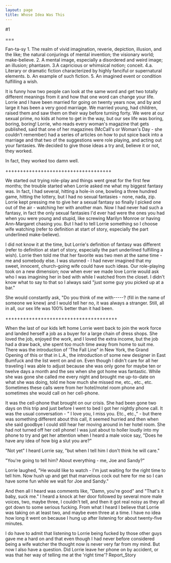 ```yaml
---
layout: page
title: Whose Idea Was This
---
```

#1 

===

Fan-ta-sy 1. The realm of vivid imagination, reverie, depiction, illusion, and the like; the natural conjurings of mental invention; the visionary world; make-believe. 2. A mental image, especially a disordered and weird image; an illusion; phantasm. 3.A capricious or whimsical notion; conceit. 4.a. Literary or dramatic fiction characterized by highly fanciful or supernatural elements. b. An example of such fiction. 5. An imagined event or condition fulfilling a wish. 

It is funny how two people can look at the same word and get two totally different meanings from it and how that one word can change your life. Lorrie and I have been married for going on twenty years now, and by and large it has been a very good marriage. We married young, had children, raised them and saw them on their way before turning forty. We were at our sexual prime, no kids at home to get in the way, but our sex life was boring, boring, boring! Lorrie, who reads every woman's magazine that gets published, said that one of her magazines (McCall's or Woman's Day - she couldn't remember) had a series of articles on how to put spice back into a marriage and that two of the suggestions were role playing, and acting out your fantasies. We decided to give those ideas a try and, believe it or not, they worked. 

In fact, they worked too damn well. 

++++++++++++++++++++++++++++++++++++ 

We started out trying role-play and things went great for the first few months; the trouble started when Lorrie asked me what my biggest fantasy was. In fact, I had several, hitting a hole-in one, bowling a three hundred game, hitting the lottery, but I had no sexual fantasies - none, nada, zip. Lorrie kept pressing me to give her a sexual fantasy so finally I picked one out of the air - watching her with another man. Now I had never had such a fantasy, in fact the only sexual fantasies I'd ever had were the ones you had when you were young and stupid, like screwing Marilyn Monroe or having Ann-Margaret chasing you. But I had to tell Lorrie something so I choose wife watching (refer to definition at start of story, especially the part underlined make-believe). 

I did not know it at the time, but Lorrie's definition of fantasy was different (refer to definition at start of story, especially the part underlined fulfilling a wish). Lorrie then told me that her favorite was two men at the same time - me and somebody else. I was stunned - I had never imagined that my sweet, innocent, church-going wife could have such ideas. Our role-playing took on a new dimension; now when ever we made love Lorrie would ask who I was imagining her in bed with while I watched from the closet. I didn't know what to say to that so I always said "just some guy you picked up at a bar." 

She would constantly ask, "Do you think of me with-----? (fill in the name of someone we knew) and I would tell her no, it was always a stranger. Still, all in all, our sex life was 100% better than it had been. 

++++++++++++++++++++++++++++++++++++++ 

When the last of our kids left home Lorrie went back to join the work force and landed herself a job as a buyer for a large chain of dress shops. She loved the job, enjoyed the work, and I loved the extra income, but the job had a draw back, she spent too much time away from home to suit me. There was the introduction of 'The Fall Line" in New York, the Grand Opening of this or that in L.A., the introduction of some new designer in East Bumfuck and the list went on and on. Even though I didn't care for all her traveling I was able to adjust because she was only gone for maybe ten or twelve days a month and the sex when she got home was fantastic. While she was gone she called me every night and brought me up-to-date on what she was doing, told me how much she missed me, etc., etc., etc. Sometimes these calls were from her hotel/motel room phone and sometimes she would call on her cell-phone. 

It was the cell-phone that brought on our crisis. She had been gone two days on this trip and just before I went to bed I got her nightly phone call. It was the usual conversation - " I love you, I miss you. Etc., etc.," - but there was something different about this call, it seemed hurried and then when she said goodbye I could still hear her moving around in her hotel room. She had not turned off her cell phone! I was just about to holler loudly into my phone to try and get her attention when I heard a male voice say, "Does he have any idea of how big a slut you are?" 

"Not yet" I heard Lorrie say, "but when I tell him I don't think he will care." 

"You're going to tell him? About everything - me, Joe and Sandy?" 

Lorrie laughed, "He would like to watch - I'm just waiting for the right time to tell him. Now hush up and get that marvelous cock out here for me so I can have some fun while we wait for Joe and Sandy." 

And then all I heard was comments like, "Damn, you're good" and "That's it baby, suck me." I heard a knock at her door followed by several more male voices, two, maybe three, I couldn't tell, and then it got real noisy as they all got down to some serious fucking. From what I heard I believe that Lorrie was taking on at least two, and maybe even three at a time. I have no idea how long it went on because I hung up after listening for about twenty-five minutes. 

I do have to admit that listening to Lorrie being fucked by those other guys gave me a hard on and that even though I had never before considered being a wife watcher the thought now is never very far from my mind. But now I also have a question. Did Lorrie leave her phone on by accident, or was that her way of telling me at the 'right time'? Report_Story 
